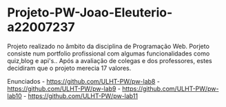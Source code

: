 # Projeto-PW-Joao-Eleuterio-a22007237

Projeto realizado no âmbito da disciplina de Programação Web.
Porjeto consiste num portfolio profissional com algumas funcionalidades como quiz,blog e api's..
Após a avaliação de colegas e dos professores, estes decidiram que o projeto merecia 17 valores.


Enunciados - https://github.com/ULHT-PW/pw-lab8
           - https://github.com/ULHT-PW/pw-lab9
           - https://github.com/ULHT-PW/pw-lab10
           - https://github.com/ULHT-PW/pw-lab11
